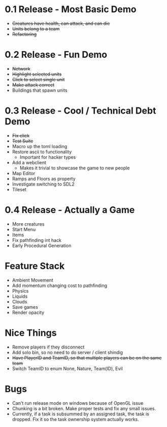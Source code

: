 0.1 Release - Most Basic Demo
==============================

* ~~Creatures have health, can attack, and can die~~
* ~~Units belong to a team~~
* ~~Refactoring~~


0.2 Release - Fun Demo
==============================

* ~~Network~~
* ~~Highlight selected units~~
* ~~Click to select single unit~~
* ~~Make attack correct~~
* Buildings that spawn units


0.3 Release - Cool / Technical Debt Demo
=============================

* ~~Fix click~~
* ~~Test Suite~~
* Macro up the toml loading
* Restore ascii to functionality
    - Important for hacker types
* Add a webclient
    - Makes it trivial to showcase the game to new people 
* Map Editor
* Ramps and Floors as property
* Investigate switching to SDL2
* Tileset


0.4 Release - Actually a Game
==============================

* More creatures
* Start Menu
* Items
* Fix pathfinding int hack
* Early Procedural Generation


Feature Stack
=================

* Ambient Movement
* Add momentum changing cost to pathfinding
* Physics
* Liquids
* Clouds
* Save games
* Render opacity


Nice Things
================

* Remove players if they disconnect
* Add solo bin, so no need to do server / client shindig
* ~~Have PlayerID and TeamID, so that multiple players can be on the same team~~
* Switch TeamID to enum None, Nature, Team(ID), Evil


Bugs
=======

* Can't run release mode on windows because of OpenGL issue
* Chunking is a bit broken. Make proper tests and fix any small issues.
* Currently, if a task is subsummed by an assigned task, the task is dropped. Fix it so the task
ownership system actually works.
